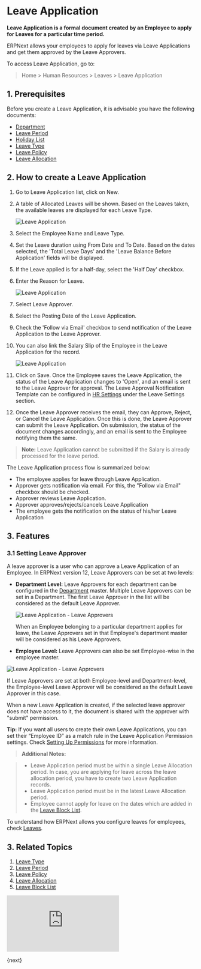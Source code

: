 <!-- add-breadcrumbs -->
# Leave Application

**Leave Application is a formal document created by an Employee to apply for Leaves for a particular time period.**

ERPNext allows your employees to apply for leaves via Leave Applications and get them approved by the Leave Approvers.

To access Leave Application, go to:

> Home > Human Resources > Leaves > Leave Application

## 1. Prerequisites

Before you create a Leave Application, it is advisable you have the following documents:

* [Department](/docs/user/manual/en/human-resources/department)
* [Leave Period](/docs/user/manual/en/human-resources/leave-period)
* [Holiday List](/docs/user/manual/en/human-resources/holiday-list)
* [Leave Type](/docs/user/manual/en/human-resources/leave-type)
* [Leave Policy](/docs/user/manual/en/human-resources/leave-policy)
* [Leave Allocation](/docs/user/manual/en/human-resources/leave-allocation)

## 2. How to create a Leave Application

1. Go to Leave Application list, click on New.
1. A table of Allocated Leaves will be shown. Based on the Leaves taken, the available leaves are displayed for each Leave Type.

     <img class="screenshot" alt="Leave Application" src="{{docs_base_url}}/assets/img/human-resources/leave-app.png">


1. Select the Employee Name and Leave Type.
1. Set the Leave duration using From Date and To Date. Based on the dates selected, the 'Total Leave Days' and the 'Leave Balance Before Application' fields will be displayed.
1. If the Leave applied is for a half-day, select the 'Half Day' checkbox.
1. Enter the Reason for Leave.

    <img class="screenshot" alt="Leave Application" src="{{docs_base_url}}/assets/img/human-resources/leave-app1.png">


1. Select Leave Approver.
1. Select the Posting Date of the Leave Application.
1. Check the 'Follow via Email' checkbox to send notification of the Leave Application to the Leave Approver.
1. You can also link the Salary Slip of the Employee in the Leave Application for the record.

    <img class="screenshot" alt="Leave Application" src="{{docs_base_url}}/assets/img/human-resources/leave-app3.png">

1. Click on Save. Once the Employee saves the Leave Application, the status of the Leave Application changes to 'Open', and an email is sent to the Leave Approver for approval. The Leave Approval Notification Template can be configured in [HR Settings](/docs/user/manual/en/human-resources/hr-settings) under the Leave Settings section.
1. Once the Leave Approver receives the email, they can Approve, Reject, or Cancel the Leave Application. Once this is done, the Leave Approver can submit the Leave Application. On submission, the status of the document changes accordingly, and an email is sent to the Employee notifying them the same.


> **Note:** Leave Application cannot be submitted if the Salary is already processed for the leave period.

The Leave Application process flow is summarized below:

- The employee applies for leave through Leave Application.
- Approver gets notification via email. For this, the "Follow via Email" checkbox should be checked.
- Approver reviews Leave Application.
- Approver approves/rejects/cancels Leave Application
- The employee gets the notification on the status of his/her Leave Application

## 3. Features

### 3.1 Setting Leave Approver

A leave approver is a user who can approve a Leave Application of an Employee. In ERPNext version 12, Leave Approvers can be set at two levels:

* **Department Level:** Leave Approvers for each department can be configured in the [Department](/docs/user/manual/en/human-resources/department) master. Multiple Leave Approvers can be set in a Department. The first Leave Approver in the list will be considered as the default Leave Approver.


    <img class="screenshot" alt="Leave Application - Leave Approvers" src="{{docs_base_url}}/assets/img/human-resources/leave-app4.png">

    When an Employee belonging to a particular department applies for leave, the Leave Approvers set in that Employee's department master will be considered as his Leave Approvers.


* **Employee Level:**
Leave Approvers can also be set Employee-wise in the employee master.


 <img class="screenshot" alt="Leave Application - Leave Approvers" src="{{docs_base_url}}/assets/img/human-resources/employee-level-approvers.png">


If Leave Approvers are set at both Employee-level and Department-level, the Employee-level Leave Approver will be considered as the default Leave Approver in this case.

When a new Leave Application is created, if the selected leave approver does not have access to it, the document is shared with the approver with "submit" permission.

 **Tip:** If you want all users to create their own Leave Applications, you can set
their “Employee ID” as a match rule in the Leave Application Permission
settings. Check [Setting Up Permissions](/docs/user/manual/en/setting-up/users-and-permissions/user-permissions.html)
for more information.

> **Additional Notes:**

>* Leave Application period must be within a single Leave Allocation period. In case, you are applying for leave across the leave allocation period, you have to create two Leave Application records.
>* Leave Application period must be in the latest Leave Allocation period.
>* Employee cannot apply for leave on the dates which are added in the [Leave Block List](/docs/user/manual/en/human-resources/leave-block-list).

To understand how ERPNext allows you configure leaves for employees, check [Leaves](/docs/user/manual/en/human-resources/leave-management-intro/).


## 3. Related Topics

1. [Leave Type](/docs/user/manual/en/human-resources/leave-type)
1. [Leave Period](/docs/user/manual/en/human-resources/leave-period)
1. [Leave Policy](/docs/user/manual/en/human-resources/leave-policy)
1. [Leave Allocation](/docs/user/manual/en/human-resources/leave-allocation)
1. [Leave Block List](/docs/user/manual/en/human-resources/leave-block-list)



<div class="embed-container">
    <iframe src="https://www.youtube.com/embed/fc0p_AXebc8?rel=0" frameborder="0" allow="autoplay; encrypted-media" allowfullscreen>
    </iframe>
</div>

{next}
